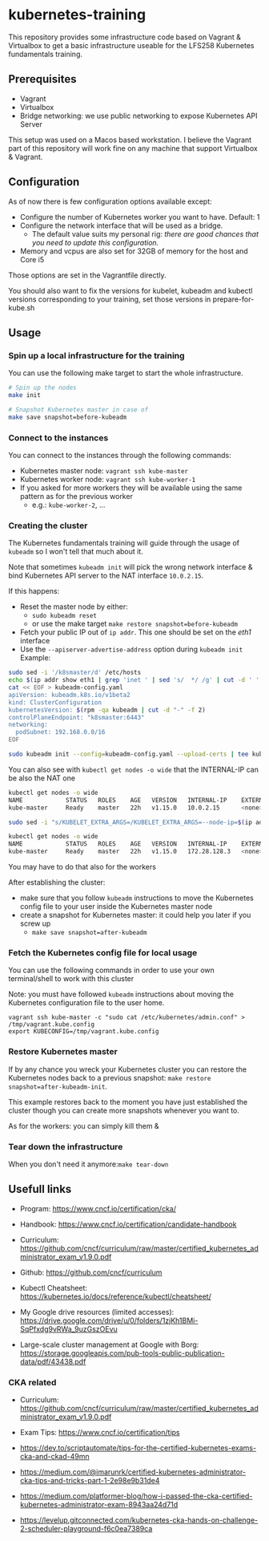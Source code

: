 # kubernetes-training

This repository provides some infrastructure code based on Vagrant & Virtualbox to get a basic infrastructure useable for
the LFS258 Kubernetes fundamentals training.

## Prerequisites

* Vagrant
* Virtualbox
* Bridge networking: we use public networking to expose Kubernetes API Server

This setup was used on a Macos based workstation.
I believe the Vagrant part of this repository will work fine on any machine that support Virtualbox & Vagrant.

## Configuration

As of now there is few configuration options available except:
* Configure the number of Kubernetes worker you want to have. Default: 1
* Configure the network interface that will be used as a bridge.
    * The default value suits my personal rig: *there are good chances that you need to update this configuration.*
* Memory and vcpus are also set for 32GB of memory for the host and Core i5

Those options are set in the Vagrantfile directly.

You should also want to fix the versions for kubelet, kubeadm and kubectl versions corresponding to your training, set those versions in prepare-for-kube.sh

## Usage

### Spin up a local infrastructure for the training

You can use the following make target to start the whole infrastructure.

```bash
# Spin up the nodes
make init

# Snapshot Kubernetes master in case of
make save snapshot=before-kubeadm
```

### Connect to the instances

You can connect to the instances through the following commands:

* Kubernetes master node: `vagrant ssh kube-master`
* Kubernetes worker node: `vagrant ssh kube-worker-1`
* If you asked for more workers they will be available using the same pattern as for the previous worker
    * e.g.: `kube-worker-2`, ...

### Creating the cluster

The Kubernetes fundamentals training will guide through the usage of `kubeadm` so I won't tell that much about it.

Note that sometimes `kubeadm init` will pick the wrong network interface & bind Kubernetes API server to the NAT
interface `10.0.2.15`.

If this happens:
* Reset the master node by either:
  * `sudo kubeadm reset`
  * or use the make target `make restore snapshot=before-kubeadm`
* Fetch your public IP out of `ip addr`. This one should be set on the *eth1* interface
* Use the `--apiserver-advertise-address` option during `kubeadm init`
Example:

``` bash
sudo sed -i '/k8smaster/d' /etc/hosts
echo $(ip addr show eth1 | grep 'inet ' | sed 's/  */ /g' | cut -d ' ' -f 3 | cut -d '/' -f 1) k8smaster | sudo tee -a /etc/hosts
cat << EOF > kubeadm-config.yaml
apiVersion: kubeadm.k8s.io/v1beta2
kind: ClusterConfiguration
kubernetesVersion: $(rpm -qa kubeadm | cut -d "-" -f 2)
controlPlaneEndpoint: "k8smaster:6443"
networking:
  podSubnet: 192.168.0.0/16
EOF

sudo kubeadm init --config=kubeadm-config.yaml --upload-certs | tee kubeadm-init.out
```

You can also see with `kubectl get nodes -o wide` that the INTERNAL-IP can be also the NAT one

``` bash
kubectl get nodes -o wide
NAME            STATUS   ROLES    AGE   VERSION   INTERNAL-IP    EXTERNAL-IP   OS-IMAGE                KERNEL-VERSION               CONTAINER-RUNTIME
kube-master     Ready    master   22h   v1.15.0   10.0.2.15      <none>        CentOS Linux 7 (Core)   3.10.0-957.21.3.el7.x86_64   docker://1.13.1

sudo sed -i "s/KUBELET_EXTRA_ARGS=/KUBELET_EXTRA_ARGS=--node-ip=$(ip addr show eth1 | grep 'inet ' | sed 's/  */ /g' | cut -d ' ' -f 3 | cut -d '/' -f 1)/g" /etc/sysconfig/kubelet; sudo systemctl daemon-reload; sudo systemctl restart kubelet

kubectl get nodes -o wide
NAME            STATUS   ROLES    AGE   VERSION   INTERNAL-IP    EXTERNAL-IP   OS-IMAGE                KERNEL-VERSION               CONTAINER-RUNTIME
kube-master     Ready    master   22h   v1.15.0   172.28.128.3   <none>        CentOS Linux 7 (Core)   3.10.0-957.21.3.el7.x86_64   docker://1.13.1
```

You may have to do that also for the workers

After establishing the cluster:
* make sure that you follow `kubeadm` instructions to move the Kubernetes config
  file to your user inside the Kubernetes master node
* create a snapshot for Kubernetes master: it could help you later if you screw up
  * `make save snapshot=after-kubeadm`

### Fetch the Kubernetes config file for local usage

You can use the following commands in order to use your own terminal/shell to work with this cluster

Note: you must have followed `kubeadm` instructions about moving the Kubernetes configuration file to the user home.

```
vagrant ssh kube-master -c "sudo cat /etc/kubernetes/admin.conf" > /tmp/vagrant.kube.config
export KUBECONFIG=/tmp/vagrant.kube.config
```

### Restore Kubernetes master

If by any chance you wreck your Kubernetes cluster you can restore the Kubernetes nodes back to a previous snapshot: `make restore snapshot=after-kubeadm-init`.

 This example restores back to the moment you have just established the cluster though you can create more snapshots whenever you want to.
 
As for the workers: you can simply kill them &

### Tear down the infrastructure

When you don't need it anymore:`make tear-down`

## Usefull links

* Program: https://www.cncf.io/certification/cka/

* Handbook: https://www.cncf.io/certification/candidate-handbook

* Curriculum: https://github.com/cncf/curriculum/raw/master/certified_kubernetes_administrator_exam_v1.9.0.pdf

* Github: https://github.com/cncf/curriculum

* Kubectl Cheatsheet: https://kubernetes.io/docs/reference/kubectl/cheatsheet/

* My Google drive resources (limited accesses): https://drive.google.com/drive/u/0/folders/1zjKh1BMi-SqPfxdg9vRWa_9uzGszOEvu

* Large-scale cluster management at Google with Borg: https://storage.googleapis.com/pub-tools-public-publication-data/pdf/43438.pdf

### CKA related

* Curriculum: https://github.com/cncf/curriculum/raw/master/certified_kubernetes_administrator_exam_v1.9.0.pdf

* Exam Tips: https://www.cncf.io/certification/tips

* https://dev.to/scriptautomate/tips-for-the-certified-kubernetes-exams-cka-and-ckad-49mn

* https://medium.com/@imarunrk/certified-kubernetes-administrator-cka-tips-and-tricks-part-1-2e98e9b31de4

* https://medium.com/platformer-blog/how-i-passed-the-cka-certified-kubernetes-administrator-exam-8943aa24d71d

* https://levelup.gitconnected.com/kubernetes-cka-hands-on-challenge-2-scheduler-playground-f6c0ea7389ca

